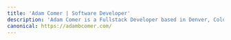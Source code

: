 ```yaml
---
title: 'Adam Comer | Software Developer'
description: 'Adam Comer is a Fullstack Developer based in Denver, Colorado. Currently, he works for Syniti as a Cloud Software Developer specializing in Typescript, React, and Golang.'
canonical: https://adambcomer.com/
---
```

